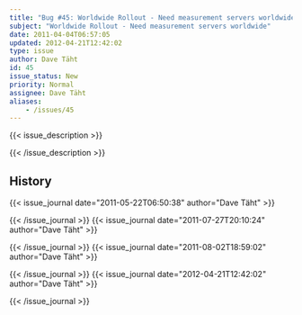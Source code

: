 ```yaml
---
title: "Bug #45: Worldwide Rollout - Need measurement servers worldwide"
subject: "Worldwide Rollout - Need measurement servers worldwide"
date: 2011-04-04T06:57:05
updated: 2012-04-21T12:42:02
type: issue
author: Dave Täht
id: 45
issue_status: New
priority: Normal
assignee: Dave Täht
aliases:
    - /issues/45
---
```


{{< issue_description >}}



{{< /issue_description >}}

## History
{{< issue_journal date="2011-05-22T06:50:38" author="Dave Täht" >}}

{{< /issue_journal >}}
{{< issue_journal date="2011-07-27T20:10:24" author="Dave Täht" >}}

{{< /issue_journal >}}
{{< issue_journal date="2011-08-02T18:59:02" author="Dave Täht" >}}

{{< /issue_journal >}}
{{< issue_journal date="2012-04-21T12:42:02" author="Dave Täht" >}}

{{< /issue_journal >}}

